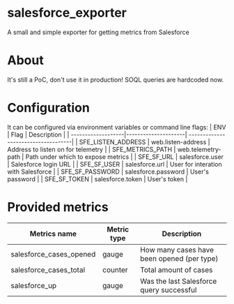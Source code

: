 # salesforce_exporter
A small and simple exporter for getting metrics from Salesforce
# About
It's still a PoC, don't use it in production!
SOQL queries are hardcoded now.
# Configuration
It can be configured via environment variables or command line flags:
| ENV                | Flag                | Description                         |
| -------------------|---------------------| ------------------------------------|
| SFE_LISTEN_ADDRESS | web.listen-address  | Address to listen on for telemetry  |
| SFE_METRICS_PATH   | web.telemetry-path  | Path under which to expose metrics  |
| SFE_SF_URL         | salesforce.user     | Salesforce login URL                |
| SFE_SF_USER        | salesforce.url      | User for interation with Salesforce |
| SFE_SF_PASSWORD    | salesforce.password | User's password                     |
| SFE_SF_TOKEN       | salesforce.token    | User's token                        |
# Provided metrics
| Metrics name            | Metric type   | Description                                |
| ------------------------|---------------| -------------------------------------------|
| salesforce_cases_opened | gauge         | How many cases have been opened (per type) |
| salesforce_cases_total  | counter       | Total amount of cases                      |
| salesforce_up           | gauge         | Was the last Salesforce query successful   |